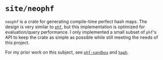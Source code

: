 # `site/neophf`

`neophf` is a crate for generating compile-time perfect hash maps. The design is very similar to [`phf`](https://crates.io/crates/phf), but this implementation is optimized for evaluation/query performance. I only implemented a small subset of `phf`'s API to keep the crate as simple as possible while still meeting the needs of this project.

For my prior work on this subject, see [`phf-sandbox`](https://github.com/astral4/phf-sandbox) and [`haph`](https://github.com/astral4/haph).
